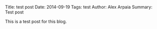 Title: test post
Date: 2014-09-19 
Tags: test
Author: Alex Arpaia
Summary: Test post

This is a test post for this blog.